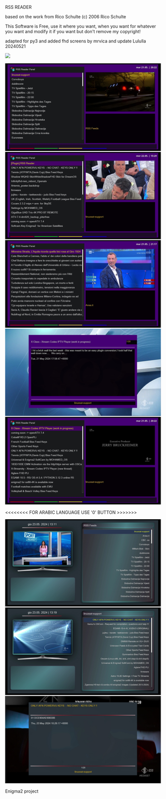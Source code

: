 RSS READER

based on the work from Rico Schulte
(c) 2006 Rico Schulte

This Software is Free, use it where you want, 
when you want for whatever you want and modify it 
if you want but don't remove my copyright!

adapted for py3 and added fhd screens by mrvica
and update Lululla 20240521




![](https://komarev.com/ghpvc/?username=Belfagor2005)

<img src="https://raw.githubusercontent.com/Belfagor2005/RSSReader/main/screen/screen-1.jpg">

<img src="https://raw.githubusercontent.com/Belfagor2005/RSSReader/main/screen/screen-2.jpg">

<img src="https://raw.githubusercontent.com/Belfagor2005/RSSReader/main/screen/screen-3.jpg">

<img src="https://raw.githubusercontent.com/Belfagor2005/RSSReader/main/screen/screen-4.jpg">

<img src="https://raw.githubusercontent.com/Belfagor2005/RSSReader/main/screen/screen-5.jpg">


<<<<<<<< FOR ARABIC LANGUAGE USE '0' BUTTON >>>>>>>


<img src="https://raw.githubusercontent.com/Belfagor2005/RSSReader/main/screen/screen10.jpg">

<img src="https://raw.githubusercontent.com/Belfagor2005/RSSReader/main/screen/screen11.jpg">

<img src="https://raw.githubusercontent.com/Belfagor2005/RSSReader/main/screen/screen12.jpg">

Enigma2 project
